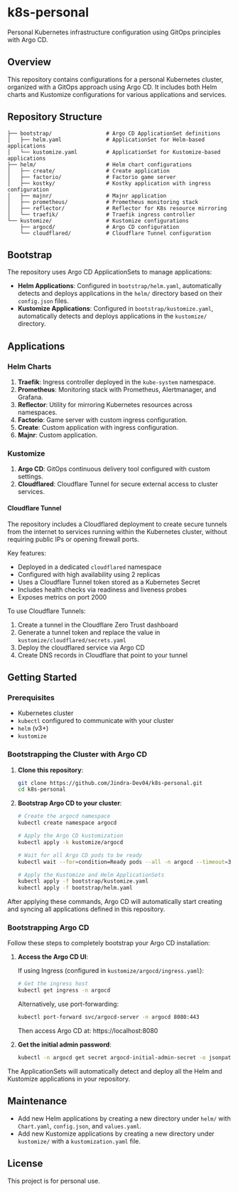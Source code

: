 # k8s-personal

Personal Kubernetes infrastructure configuration using GitOps principles with Argo CD.

## Overview

This repository contains configurations for a personal Kubernetes cluster, organized with a GitOps approach using Argo CD. It includes both Helm charts and Kustomize configurations for various applications and services.

## Repository Structure

```
├── bootstrap/                 # Argo CD ApplicationSet definitions
│   ├── helm.yaml              # ApplicationSet for Helm-based applications
│   └── kustomize.yaml         # ApplicationSet for Kustomize-based applications
├── helm/                      # Helm chart configurations
│   ├── create/                # Create application
│   ├── factorio/              # Factorio game server
│   ├── kostky/                # Kostky application with ingress configuration
│   ├── majnr/                 # Majnr application
│   ├── prometheus/            # Prometheus monitoring stack
│   ├── reflector/             # Reflector for K8s resource mirroring
│   └── traefik/               # Traefik ingress controller
└── kustomize/                 # Kustomize configurations
    ├── argocd/                # Argo CD configuration
    └── cloudflared/           # Cloudflare Tunnel configuration
```

## Bootstrap

The repository uses Argo CD ApplicationSets to manage applications:

- **Helm Applications**: Configured in `bootstrap/helm.yaml`, automatically detects and deploys applications in the `helm/` directory based on their `config.json` files.
- **Kustomize Applications**: Configured in `bootstrap/kustomize.yaml`, automatically detects and deploys applications in the `kustomize/` directory.

## Applications

### Helm Charts

1. **Traefik**: Ingress controller deployed in the `kube-system` namespace.
2. **Prometheus**: Monitoring stack with Prometheus, Alertmanager, and Grafana.
3. **Reflector**: Utility for mirroring Kubernetes resources across namespaces.
4. **Factorio**: Game server with custom ingress configuration.
5. **Create**: Custom application with ingress configuration.
6. **Majnr**: Custom application.

### Kustomize

1. **Argo CD**: GitOps continuous delivery tool configured with custom settings.
2. **Cloudflared**: Cloudflare Tunnel for secure external access to cluster services.

#### Cloudflare Tunnel

The repository includes a Cloudflared deployment to create secure tunnels from the internet to services running within the Kubernetes cluster, without requiring public IPs or opening firewall ports.

Key features:
- Deployed in a dedicated `cloudflared` namespace
- Configured with high availability using 2 replicas
- Uses a Cloudflare Tunnel token stored as a Kubernetes Secret
- Includes health checks via readiness and liveness probes
- Exposes metrics on port 2000

To use Cloudflare Tunnels:
1. Create a tunnel in the Cloudflare Zero Trust dashboard
2. Generate a tunnel token and replace the value in `kustomize/cloudflared/secrets.yaml`
3. Deploy the cloudflared service via Argo CD
4. Create DNS records in Cloudflare that point to your tunnel

## Getting Started

### Prerequisites

- Kubernetes cluster
- `kubectl` configured to communicate with your cluster
- `helm` (v3+)
- `kustomize`

### Bootstrapping the Cluster with Argo CD

1. **Clone this repository**:
   ```bash
   git clone https://github.com/Jindra-Dev04/k8s-personal.git
   cd k8s-personal
   ```

2. **Bootstrap Argo CD to your cluster**:
   ```bash
   # Create the argocd namespace
   kubectl create namespace argocd
   
   # Apply the Argo CD kustomization
   kubectl apply -k kustomize/argocd
   
   # Wait for all Argo CD pods to be ready
   kubectl wait --for=condition=Ready pods --all -n argocd --timeout=300s
   
   # Apply the Kustomize and Helm ApplicationSets
   kubectl apply -f bootstrap/kustomize.yaml
   kubectl apply -f bootstrap/helm.yaml
   ```

After applying these commands, Argo CD will automatically start creating and syncing all applications defined in this repository.

### Bootstrapping Argo CD

Follow these steps to completely bootstrap your Argo CD installation:

1. **Access the Argo CD UI**:
   
   If using Ingress (configured in `kustomize/argocd/ingress.yaml`):
   ```bash
   # Get the ingress host
   kubectl get ingress -n argocd
   ```
   
   Alternatively, use port-forwarding:
   ```bash
   kubectl port-forward svc/argocd-server -n argocd 8080:443
   ```
   
   Then access Argo CD at: https://localhost:8080

2. **Get the initial admin password**:
   ```bash
   kubectl -n argocd get secret argocd-initial-admin-secret -o jsonpath="{.data.password}" | base64 -d; echo
   ```


The ApplicationSets will automatically detect and deploy all the Helm and Kustomize applications in your repository.

## Maintenance

- Add new Helm applications by creating a new directory under `helm/` with `Chart.yaml`, `config.json`, and `values.yaml`.
- Add new Kustomize applications by creating a new directory under `kustomize/` with a `kustomization.yaml` file.

## License

This project is for personal use.
